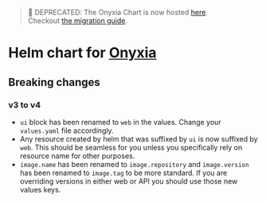 > 🛑 DEPRECATED: The Onyxia Chart is now hosted [here](https://github.com/InseeFrLab/onyxia/tree/main/helm-chart).  
> Checkout [the migration guide](https://docs.onyxia.sh/migration-guides/migrating-to-the-new-helm-repo). 

# Helm chart for [Onyxia](https://www.onyxia.sh/)  

## Breaking changes  

### v3 to v4  

* `ui` block has been renamed to `web` in the values. Change your `values.yaml` file accordingly.  
* Any resource created by helm that was suffixed by `ui` is now suffixed by `web`. This should be seamless for you unless you specifically rely on resource name for other purposes.  
* `image.name` has been renamed to `image.repository` and `image.version` has been renamed to `image.tag` to be more standard. If you are overriding versions in either web or API you should use those new values keys.

